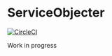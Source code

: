 # ServiceObjecter

[![CircleCI](https://circleci.com/gh/tier-tools/service_objecter/tree/master.svg?style=svg)](https://circleci.com/gh/tier-tools/service_objecter/tree/master)

Work in progress
